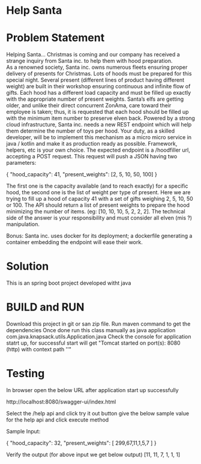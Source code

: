 # Help Santa

# Problem Statement

Helping Santa... 
Christmas is coming and our company has received a strange inquiry from Santa inc. to help them with hood preparation.  
As a renowned society, Santa inc. owns numerous fleets ensuring proper delivery of presents for Christmas. Lots of hoods must be prepared for this special night. Several present (different lines of product having different weight) are built in their workshop ensuring continuous and infinite flow of gifts. Each hood has a different load capacity and must be filled up exactly with the appropriate number of present weights. Santa’s elfs are getting older, and unlike their direct concurrent ZonAma, care toward their employee is taken; thus, it is requested that each hood should be filled up with the minimum item number to preserve elven back. 
Powered by a strong cloud infrastructure, Santa inc. needs a new REST endpoint which will help them determine the number of toys per hood. Your duty, as a skilled developer, will be to implement this mechanism as a micro micro service in java / kotlin and make it as production ready as possible. Framework, helpers, etc is your own choice. 
The expected endpoint is a /hoodfiller url, accepting a POST request. This request will push a JSON having two parameters: 
 
{ 
  "hood_capacity": 41, 
  "present_weights": [2, 5, 10, 50, 100] 
} 
 
The first one is the capacity available (and to reach exactly) for a specific hood, the second one is the list of weight per type of present. Here we are trying to fill up a hood of capacity 41 with a set of gifts weighing 2, 5, 10, 50 or 100. 
The API should return a list of present weights to prepare the hood minimizing the number of items. (eg: [10, 10, 10, 5, 2, 2, 2]. The technical side of the answer is your responsibility and must consider all elven (mis ?) manipulation. 
 
Bonus: Santa inc. uses docker for its deployment; a dockerfile generating a container embedding the endpoint will ease their work. 

# Solution

This is an spring boot project developed witht java

# BUILD and RUN

Download this project in git or san zip file.
Run maven command to get the dependencies
Once done run this class manually as java application com.java.knapsack.utils.Application.java
Check the console for application statrt up, for successful start will get "Tomcat started on port(s): 8080 (http) with context path ''"

# Testing

In browser open the below URL after application start up successfully

http://localhost:8080/swagger-ui/index.html

Select the /help api and click try it out button
give the below sample value for the help api and click execute method

Sample Input:

{
  "hood_capacity": 32,
  "present_weights": [
    299,67,11,1,5,7
  ]
}

Verify the output (for above input we get below output)
[11, 11, 7, 1, 1, 1]
